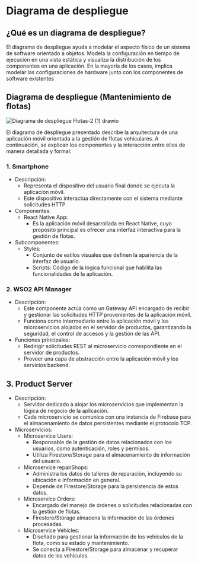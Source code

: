 <h1>Diagrama de despliegue</h1>

## ¿Qué es un diagrama de despliegue?

<p>El diagrama de despliegue ayuda a modelar el aspecto físico de un sistema de software orientado a objetos. Modela la configuración en tiempo de ejecución en una vista estática y visualiza la distribución de los componentes en una aplicación. En la mayoría de los casos, implica modelar las configuraciones de hardware junto con los componentes de software existentes</p>

## Diagrama de despliegue (Mantenimiento de flotas)

![Diagrama de despliegue Flotas-2 (1) drawio](https://github.com/user-attachments/assets/2902b39a-e0fe-427f-9c2a-19b9f82c1ced)

<p>El diagrama de despliegue presentado describe la arquitectura de una aplicación móvil orientada a la gestión de flotas vehiculares. A continuación, se explican los componentes y la interacción entre ellos de manera detallada y formal:</p>

### 1. Smartphone
* Descripción:
  * Representa el dispositivo del usuario final donde se ejecuta la aplicación móvil.
  * Este dispositivo interactúa directamente con el sistema mediante solicitudes HTTP.
* Componentes:
  * React Native App:
    * Es la aplicación móvil desarrollada en React Native, cuyo propósito principal es ofrecer una interfaz interactiva para la gestión de flotas.
* Subcomponentes:
  * Styles:
    * Conjunto de estilos visuales que definen la apariencia de la interfaz de usuario.
    * Scripts: Código de la lógica funcional que habilita las funcionalidades de la aplicación.
### 2. WSO2 API Manager
* Descripción:
  * Este componente actúa como un Gateway API encargado de recibir y gestionar las solicitudes HTTP provenientes de la aplicación móvil.
  * Funciona como intermediario entre la aplicación móvil y los microservicios alojados en el servidor de productos, garantizando la seguridad, el control de accesos y la gestión de las API.
* Funciones principales:
  * Redirigir solicitudes REST al microservicio correspondiente en el servidor de productos.
  * Proveer una capa de abstracción entre la aplicación móvil y los servicios backend.
## 3. Product Server
* Descripción:
  * Servidor dedicado a alojar los microservicios que implementan la lógica de negocio de la aplicación.
  * Cada microservicio se comunica con una instancia de Firebase para el almacenamiento de datos persistentes mediante el protocolo TCP.
* Microservicios:
  * Microservice Users:
    * Responsable de la gestión de datos relacionados con los usuarios, como autenticación, roles y permisos.
    * Utiliza Firestore/Storage para el almacenamiento de información del usuario.
  * Microservice repairShops:
    * Administra los datos de talleres de reparación, incluyendo su ubicación e información en general.
    * Depende de Firestore/Storage para la persistencia de estos datos.
  * Microservice Orders:
    * Encargado del manejo de órdenes o solicitudes relacionadas con la gestión de flotas.
    * Firestore/Storage almacena la información de las órdenes procesadas.
  * Microservice Vehicles:
    * Diseñado para gestionar la información de los vehículos de la flota, como su estado y mantenimiento.
    * Se conecta a Firestore/Storage para almacenar y recuperar datos de los vehículos.
